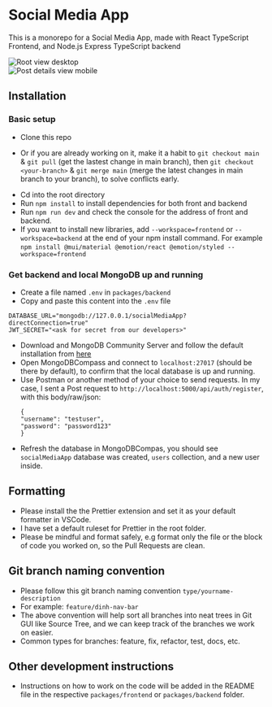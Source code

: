 # Social Media App

This is a monorepo for a Social Media App, made with React TypeScript Frontend, and Node.js Express TypeScript backend

![Root view desktop](https://res.cloudinary.com/doeoghxhd/image/upload/v1732820125/social-media-app/social-root_p2xdri.png)  
![Post details view mobile](https://res.cloudinary.com/doeoghxhd/image/upload/v1732820126/social-media-app/social-post-details_asdwid.png)

## Installation

### Basic setup
- Clone this repo
* Or if you are already working on it, make it a habit to `git checkout main` & `git pull` (get the lastest change in main branch), then `git checkout <your-branch>` & `git merge main` (merge the latest changes in main branch to your branch), to solve conflicts early.
- Cd into the root directory
- Run `npm install` to install dependencies for both front and backend
- Run `npm run dev` and check the console for the address of front and backend.
- If you want to install new libraries, add `--workspace=frontend` or `--workspace=backend` at the end of your npm install command. For example `npm install @mui/material @emotion/react @emotion/styled --workspace=frontend
  `

### Get backend and local MongoDB up and running
* Create a file named `.env` in `packages/backend`
* Copy and paste this content into the `.env` file
```
DATABASE_URL="mongodb://127.0.0.1/socialMediaApp?directConnection=true"
JWT_SECRET="<ask for secret from our developers>"
```
* Download and MongoDB Community Server and follow the default installation from [here](https://www.mongodb.com/try/download/community)
* Open MongoDBCompass and connect to `localhost:27017` (should be there by default), to confirm that the local database is up and running.
* Use Postman or another method of your choice to send requests. In my case, I sent a Post request to `http://localhost:5000/api/auth/register`, with this body/raw/json:
  ```
  {
  "username": "testuser",
  "password": "password123"
  }
  ```
* Refresh the database in MongoDBCompas, you should see `socialMediaApp` database was created, `users` collection, and a new user inside.

## Formatting
* Please install the the Prettier extension and set it as your default formatter in VSCode.
* I have set a default ruleset for Prettier in the root folder.
* Please be mindful and format safely, e.g format only the file or the block of code you worked on, so the Pull Requests are clean.

## Git branch naming convention
* Please follow this git branch naming convention `type/yourname-description`
* For example: `feature/dinh-nav-bar`
* The above convention will help sort all branches into neat trees in Git GUI like Source Tree, and we can keep track of the branches we work on easier.
* Common types for branches: feature, fix, refactor, test, docs, etc.

## Other development instructions
* Instructions on how to work on the code will be added in the README file in the respective `packages/frontend` or `packages/backend` folder.
